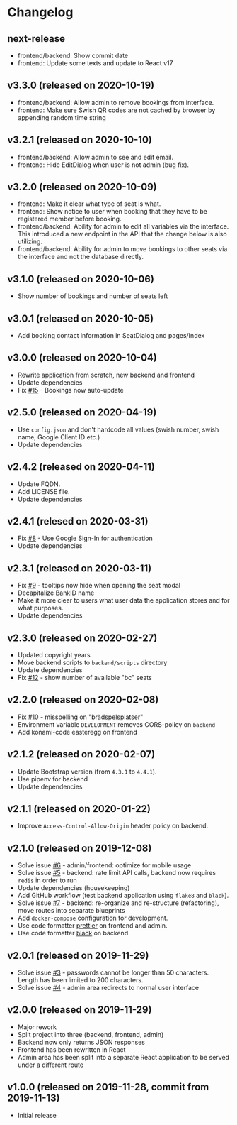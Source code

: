 # Changelog

## next-release

* frontend/backend: Show commit date
* frontend: Update some texts and update to React v17

## v3.3.0 (released on 2020-10-19)

* frontend/backend: Allow admin to remove bookings from interface.
* frontend: Make sure Swish QR codes are not cached by browser by appending random time string

## v3.2.1 (released on 2020-10-10)

* frontend/backend: Allow admin to see and edit email.
* frontend: Hide EditDialog when user is not admin (bug fix).

## v3.2.0 (released on 2020-10-09)

* frontend: Make it clear what type of seat is what.
* frontend: Show notice to user when booking that they have to be registered member before booking.
* frontend/backend: Ability for admin to edit all variables via the interface. This introduced a new endpoint in the API that the change below is also utilizing.
* frontend/backend: Ability for admin to move bookings to other seats via the interface and not the database directly.

## v3.1.0 (released on 2020-10-06)

* Show number of bookings and number of seats left

## v3.0.1 (released on 2020-10-05)

* Add booking contact information in SeatDialog and pages/Index

## v3.0.0 (released on 2020-10-04)

* Rewrite application from scratch, new backend and frontend
* Update dependencies
* Fix [#15](https://github.com/tullingedk/booking/issues/15) - Bookings now auto-update

## v2.5.0 (released on 2020-04-19)

* Use `config.json` and don't hardcode all values (swish number, swish name, Google Client ID etc.)
* Update dependencies

## v2.4.2 (released on 2020-04-11)

* Update FQDN.
* Add LICENSE file.
* Update dependencies

## v2.4.1 (relesed on 2020-03-31)

* Fix [#8](https://github.com/tullingedk/booking/issues/8) - Use Google Sign-In for authentication
* Update dependencies

## v2.3.1 (released on 2020-03-11)

* Fix [#9](https://github.com/tullingedk/booking/issues/9) - tooltips now hide when opening the seat modal
* Decapitalize BankID name
* Make it more clear to users what user data the application stores and for what purposes.
* Update dependencies

## v2.3.0 (released on 2020-02-27)

* Updated copyright years
* Move backend scripts to `backend/scripts` directory
* Update dependencies
* Fix [#12](https://github.com/tullingedk/booking/issues/12) - show number of available "bc" seats

## v2.2.0 (released on 2020-02-08)

* Fix [#10](https://github.com/tullingedk/booking/issues/10) - misspelling on "brädspelsplatser"
* Environment variable `DEVELOPMENT` removes CORS-policy on `backend`
* Add konami-code easteregg on frontend

## v2.1.2 (released on 2020-02-07)

* Update Bootstrap version (from `4.3.1` to `4.4.1`).
* Use pipenv for backend
* Update dependencies

## v2.1.1 (released on 2020-01-22)

* Improve `Access-Control-Allow-Origin` header policy on backend.

## v2.1.0 (released on 2019-12-08)

* Solve issue [#6](https://github.com/tullingedk/booking/issues/6) - admin/frontend: optimize for mobile usage
* Solve issue [#5](https://github.com/tullingedk/booking/issues/5) - backend: rate limit API calls, backend now requires `redis` in order to run
* Update dependencies (housekeeping)
* Add GitHub workflow (test backend application using `flake8` and `black`).
* Solve issue [#7](https://github.com/tullingedk/booking/issues/7) - backend: re-organize and re-structure (refactoring), move routes into separate blueprints
* Add `docker-compose` configuration for development.
* Use code formatter [prettier](https://prettier.io/) on frontend and admin.
* Use code formatter [black](https://github.com/psf/black) on backend.

## v2.0.1 (released on 2019-11-29)

* Solve issue [#3](https://github.com/tullingedk/booking/issues/3) - passwords cannot be longer than 50 characters. Length has been limited to 200 characters.
* Solve issue [#4](https://github.com/tullingedk/booking/issues/4) - admin area redirects to normal user interface

## v2.0.0 (released on 2019-11-29)

* Major rework
* Split project into three (backend, frontend, admin)
* Backend now only returns JSON responses
* Frontend has been rewritten in React
* Admin area has been split into a separate React application to be served under a different route

## v1.0.0 (released on 2019-11-28, commit from 2019-11-13)

* Initial release
